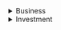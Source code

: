 <details>
<summary>Business</summary>

1. [Bing이 정말로 신이 됐습니다; ChatGPT는 애들 장난이고요, 구글은 정말 큰일났습니다 / 오목교 전자상가 EP.128](https://youtu.be/ecsexOTHaVA)
1. [2000조원 인터넷 산업의 지각변동이 시작된다.](https://youtu.be/bqVtIeShVSA)
1. [토스 사태로 보는 한국의 해고에 대하여](https://youtu.be/sEI6Gh_cyyc)
1. []()
1. []()
1. []()
1. []()
1. []()
1. []()

</details>

<details>
<summary>Investment</summary>

1. [단타가 갑자기 편해지는 순간은 언제일까?](https://youtube.com/shorts/tiNCvEflbqQ?feature=share)
1. [경험치를 계속 나눠주는 이유](https://youtube.com/shorts/Xwj7mCbluGM?feature=share)
1. [돈깡이 직장인에게 투자 조언을 한다면?](https://youtu.be/On9XRfvG4b8)
1. []()
1. []()

</details>
